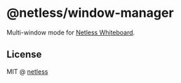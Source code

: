 # @netless/window-manager

Multi-window mode for [Netless Whiteboard](https://www.npmjs.com/package/white-web-sdk).

## License

MIT @ [netless](https://github.com/netless-io)
